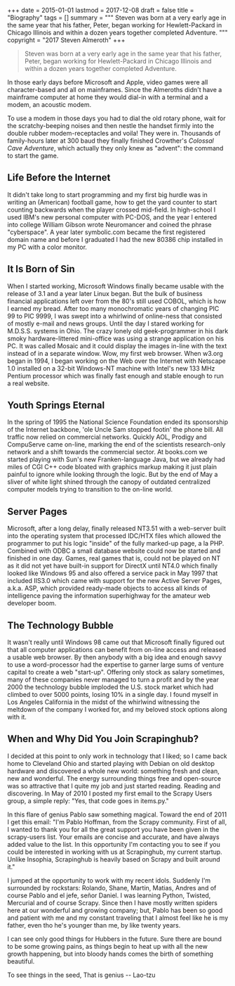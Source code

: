 +++
date = 2015-01-01
lastmod = 2017-12-08
draft = false
title = "Biography"
tags = []
summary = """
Steven was born at a very early age in the same year that his father, Peter,
began working for Hewlett-Packard in Chicago Illinois and within a dozen years
together completed Adventure.
"""
copyright = "2017 Steven Almeroth"
+++

> Steven was born at a very early age in the same year that his father, Peter, began working for Hewlett-Packard in Chicago Illinois and within a dozen years together completed Adventure.

In those early days before Microsoft and Apple, video games were all character-based and all on mainframes.  Since the Almeroths didn't have a mainframe computer at home they would dial-in with a terminal and a modem, an acoustic modem.

To use a modem in those days you had to dial the old rotary phone, wait for the scratchy-beeping noises and then nestle the handset firmly into the double rubber modem-receptacles and voila!  They were in. Thousands of family-hours later at 300 baud they finally finished Crowther's _Colossal Cave Adventure_, which actually they only knew as "advent": the command to start the game.

## Life Before the Internet

It didn't take long to start programming and my first big hurdle was in writing an (American) football game, how to get the yard counter to start counting backwards when the player crossed mid-field.  In high-school I used IBM's new personal computer with PC-DOS, and the year I entered into college William Gibson wrote Neuromancer and coined the phrase "cyberspace".  A year later symbolic.com became the first registered domain name and before I graduated I had the new 80386 chip installed in my PC with a color monitor.

## It Is Born of Sin

When I started working, Microsoft Windows finally became usable with the release of 3.1 and a year later Linux began.  But the bulk of business financial applications left over from the 80's still used COBOL, which is how I earned my bread.  After too many monochromatic years of changing PIC 99 to PIC 9999, I was swept into a whirlwind of online-ness that consisted of mostly e-mail and news groups.  Until the day I stared working for M.D.S.S. systems in Ohio.  The crazy lonely old geek-programmer in his dark smoky hardware-littered mini-office was using a strange application on his PC.  It was called Mosaic and it could display the images in-line with the text instead of in a separate window.  Wow, my first web browser.  When w3.org began in 1994, I began working on the Web over the Internet with Netscape 1.0 installed on a 32-bit Windows-NT machine with Intel's new 133 MHz Pentium processor which was finally fast enough and stable enough to run a real website.

## Youth Springs Eternal

In the spring of 1995 the National Science Foundation ended its sponsorship of the Internet backbone, 'ole Uncle Sam stopped footin' the phone bill.  All traffic now relied on commercial networks.  Quickly AOL, Prodigy and CompuServe came on-line, marking the end of the scientists research-only network and a shift towards the commercial sector. At books.com we started playing with Sun's new Franken-language Java, but we already had miles of CGI C++ code bloated with graphics markup making it just plain painful to ignore while looking through the logic.  But by the end of May a sliver of white light shined through the canopy of outdated centralized computer models trying to transition to the on-line world.

## Server Pages

Microsoft, after a long delay, finally released NT3.51 with a web-server built into the operating system that processed IDC/HTX files which allowed the programmer to put his logic "inside" of the fully marked-up page, a la PHP. Combined with ODBC a small database website could now be started and finished in one day. Games, real games that is, could not be played on NT as it did not yet have built-in support for DirectX until NT4.0 which finally looked like Windows 95 and also offered a service pack in May 1997 that included IIS3.0 which came with support for the new Active Server Pages, a.k.a. ASP, which provided ready-made objects to access all kinds of intelligence paving the information superhighway for the amateur web developer boom.

## The Technology Bubble

It wasn't really until Windows 98 came out that Microsoft finally figured out that all computer applications can benefit from on-line access and released a usable web browser. By then anybody with a big idea and enough savvy to use a word-processor had the expertise to garner large sums of venture capital to create a web "start-up". Offering only stock as salary sometimes, many of these companies never managed to turn a profit and by the year 2000 the technology bubble imploded the U.S. stock market which had climbed to over 5000 points, losing 10% in a single day. I found myself in Los Angeles California in the midst of the whirlwind witnessing the meltdown of the company I worked for, and my beloved stock options along with it.

## When and Why Did You Join Scrapinghub?

I decided at this point to only work in technology that I liked; so I came back home to Cleveland Ohio and started playing with Debian on old desktop hardware and discovered a whole new world: something fresh and clean, new and wonderful. The energy surrounding things free and open-source was so attractive that I quite my job and just started reading. Reading and discovering. In May of 2010 I posted my first email to the Scrapy Users group, a simple reply: "Yes, that code goes in items.py."

In this flare of genius Pablo saw something magical. Toward the end of 2011 I get this email: "I'm Pablo Hoffman, from the Scrapy community. First of all, I wanted to thank you for all the great support you have been given in the scrapy-users list. Your emails are concise and accurate, and have always added value to the list. In this opportunity I'm contacting you to see if you could be interested in working with us at Scrapinghub, my current startup. Unlike Insophia, Scrapinghub is heavily based on Scrapy and built around it."

I jumped at the opportunity to work with my recent idols. Suddenly I'm surrounded by rockstars: Rolando, Shane, Martin, Matias, Andres and of course Pablo and el jefe, señor Daniel. I was learning Python, Twisted, Mercurial and of course Scrapy. Since then I have mostly written spiders here at our wonderful and growing company; but, Pablo has been so good and patient with me and my constant traveling that I almost feel like he is my father, even tho he's younger than me, by like twenty years.

I can see only good things for Hubbers in the future.  Sure there are bound to be some growing pains, as things begin to heat up with all the new growth happening, but into bloody hands comes the birth of something beautiful.

To see things in the seed, That is genius -- Lao-tzu
